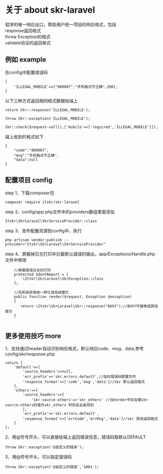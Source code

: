 # 关于 about skr-laravel
程序的唯一响应出口，帮助用户统一项目的响应格式，包括<br/>
response返回格式<br/>
throw Exception的格式<br/>
validate验证的返回格式<br/>

## 例如 example
在config中配置错误码
```
[
    'ILLEGAL_MOBILE'=>["800007","手机格式不正确",200],
]
```
以下三种方式返回相同格式数据给端上<br/>
```
return Skr::response('ILLEGAL_MOBILE');
```
```
throw Skr::exception('ILLEGAL_MOBILE');
```
```
Skr::check($request->all(),['mobile'=>['required','ILLEGAL_MOBILE']]);
```

端上收到的格式如下
```
{
    "code":"800007",
    "msg":"手机格式不正确",
    "data":null
}
```

## 配置项目 config
step 1、下载composer包

```
composer require itskr/skr-laravel

```

step 2、config/app.php文件中的providers数组里面添加<br/>

```
Itskr\SkrLaravel\SkrServiceProvider::class
```

step 3、发布配置资源到config中，执行
```
php artisan vendor:publish --provider="Itskr\SkrLaravel\SkrServiceProvider"
```


step 4、屏蔽掉日志打印并拦截默认错误的输出，app/Exceptions/Handle.php文件中修改
```
    //屏蔽错误日志的打印
    protected $dontReport = [
        \Itskr\SkrLaravel\SkrException::class
    ];
    
    //将系统异常统一转化成系统繁忙
    public function render($request, Exception $exception)
    {
       return \Itskr\SkrLaravel\Skr::response("BUSY");//BUSY可替换成其他提示
    }
    
```


## 更多使用技巧 more
1、支持通过header自动识别响应格式，默认响应code、msg、data,参考config/skr/response.php
```
return [
    'default'=>[
        'source_headers'=>null,
        'err_prefix'=>'skr.errors.default',//指向错误码配置文件
        'response_format'=>['code','msg','data']//skr 默认返回格式
    ],
    'others'=>[
        'source_headers'=>[
            'skr-source-others'=>'skr_others' //当herder中存在键skr-source-others的值为skr_others 时则走此条规则
        ],
        'err_prefix'=>'skr.errors.default',
        'response_format'=>['errCode','errMsg','data']//skr 其他返回格式
    ]
];
```
2、用@符号开头，可以直接给端上返回错误信息，错误码取默认DEFAULT
```
throw Skr::exception('@自定义的错误');
```
3、用@符号开头，可以指定错误码
```
throw Skr::exception('@自定义的错误','1001');
```